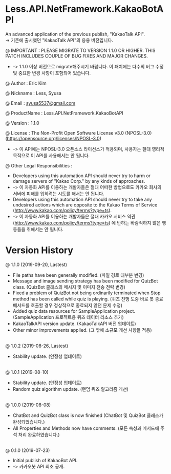 # Less.API.NetFramework.KakaoBotAPI
An advanced application of the previous publish, "KakaoTalk API". <br/>
-> 기존에 출시했던 "KakaoTalk API"의 응용 버전입니다.

@ IMPORTANT : PLEASE MIGRATE TO VERSION 1.1.0 OR HIGHER. THIS PATCH INCLUDES COUPLE OF BUG FIXES AND MAJOR CHANGES.
- -> 1.1.0 이상 버전으로 migrate해주시기 바랍니다. 이 패치에는 다수의 버그 수정 및 중요한 변경 사항이 포함되어 있습니다.

@ Author : Eric Kim

@ Nickname : Less, Syusa

@ Email : syusa5537@gmail.com

@ ProductName : Less.API.NetFramework.KakaoBotAPI

@ Version : 1.1.0

@ License : The Non-Profit Open Software License v3.0 (NPOSL-3.0) (https://opensource.org/licenses/NPOSL-3.0) <br/>
- -> 이 API에는 NPOSL-3.0 오픈소스 라이선스가 적용되며, 사용자는 절대 영리적 목적으로 이 API를 사용해서는 안 됩니다.

@ Other Legal Responsibilities : <br/>
- Developers using this automation API should never try to harm or damage servers of "Kakao Corp." by any kinds of approaches. <br/>
- -> 이 자동화 API를 이용하는 개발자들은 절대 어떠한 방법으로도 카카오 회사의 서버에 피해를 입히려는 시도를 해서는 안 됩니다. <br/>
- Developers using this automation API should never try to take any undesired actions which are opposite to the Kakao Terms of Service (http://www.kakao.com/policy/terms?type=ts). <br/>
- -> 이 자동화 API를 이용하는 개발자들은 절대 카카오 서비스 약관 (http://www.kakao.com/policy/terms?type=ts) 에 반하는 바람직하지 않은 행동들을 취해서는 안 됩니다.

# Version History
@ 1.1.0 (2019-09-20, Lastest) <br/>
- File paths have been generally modified. (파일 경로 대부분 변경) <br/>
- Message and image sending strategy has been modified for QuizBot class. (QuizBot 클래스의 메시지 및 이미지 전송 전략 변경) <br/>
- Fixed a problem of QuizBot not being ordinarily terminated when Stop method has been called while quiz is playing. (퀴즈 진행 도중 바로 봇 종료 메서드를 호출할 경우 정상적으로 종료되지 않던 문제 수정) <br/>
- Added quiz data resources for SampleApplication project. (SampleApplication 프로젝트용 퀴즈 데이터 리소스 추가) <br/>
- KakaoTalkAPI version update. (KakaoTalkAPI 버전 업데이트) <br/>
- Other minor improvements applied. (그 밖에 소규모 개선 사항들 적용) <br/><br/>

@ 1.0.2 (2019-08-26, Lastest) <br/>
- Stability update. (안정성 업데이트) <br/><br/>

@ 1.0.1 (2019-08-10) <br/>
- Stability update. (안정성 업데이트) <br/>
- Random quiz algorithm update. (랜덤 퀴즈 알고리즘 개선) <br/><br/>

@ 1.0.0 (2019-08-08) <br/>
- ChatBot and QuizBot class is now finished (ChatBot 및 QuizBot 클래스가 완성되었습니다.) <br/>
- All Properties and Methods now have comments. (모든 속성과 메서드에 주석 처리 완료하였습니다.) <br/><br/>

@ 0.1.0 (2019-07-23) <br/>
- Initial publish of KakaoBot API. <br/>
- -> 카카오봇 API 최초 공개.

